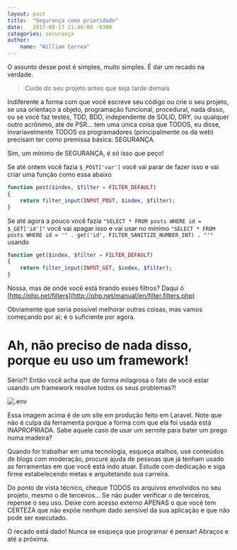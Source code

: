 ```yaml
---
layout: post
title:  "Segurança como prioridade"
date:   2017-08-17 21:46:00 -0300
categories: securança
author:
    name: "William Correa"
---
```

O assunto desse post é simples, muito simples. É dar um recado na verdade.

> Cuide do seu projeto antes que seja tarde demais

Indiferente a forma com que você escreve seu código ou crie o seu projeto, se usa orientaço a objeto, programação funcional, procedural, nada disso, ou se você faz testes, TDD, BDD, independente de SOLID, DRY, ou qualquer outro acrônimo, até de PSR... tem uma única coisa que TODOS, eu disse, invariavelmente TODOS os programadores (principalmente os da web) precisam ter como premissa básica: SEGURANÇA.

Sim, um mínimo de SEGURANÇA, é só isso que peço!

Se até ontem você fazia `$_POST['var']` você vai parar de fazer isso e vai criar uma função como essa abaixo
```php
function post($index, $filter = FILTER_DEFAULT)
{
    return filter_input(INPUT_POST, $index, $filter);
}
```

Se até agora a pouco você fazia `"SELECT * FROM posts WHERE id = $_GET['id']"` você vai apagar isso e vai usar no mínimo `"SELECT * FROM posts WHERE id = '" . get('id', FILTER_SANITIZE_NUMBER_INT) . "'"` usando
```php
function get($index, $filter = FILTER_DEFAULT)
{
    return filter_input(INPUT_GET, $index, $filter);
}
```

Nossa, mas de onde você está tirando esses filtros? Daqui ó [http://php.net/filters](http://php.net/manual/en/filter.filters.php)

Obviamente que seria possível melhorar outras coisas, mas vamos começando por ai; é o suficiente por agora.

# Ah, não preciso de nada disso, porque eu uso um framework!

Sério?! Então você acha que de forma milagrosa o fato de você estar usando um framework resolve todos os seus problemas?!

![.env](https://snag.gy/r4aBiE.jpg)

Essa imagem acima é de um site em produção feito em Laravel. Note que não é culpa da ferramenta porque a forma com que ela foi usada está INAPROPRIADA. Sabe aquele caso de usar um serrote para bater um prego numa madeira?

Quando for trabalhar em uma tecnologia, esqueça atalhos, use conteúdos de blogs com moderação, procure ajuda de pessoas que já tenham usado as ferramentas em que você está indo atuar. Estude com dedicação e siga firme estabelecendo metas e arquitetando sua carreira.

Do ponto de vista técnico, cheque TODOS os arquivos envolvidos no seu projeto, mesmo o de terceiros... Se não puder verificar o de terceiros, repense o seu uso. Deixe com acesso externo APENAS o que você tem CERTEZA que não expôe nenhum dado sensível da sua aplicação e que não pode ser executado.

O recado está dado! Nunca se esqueça que programar é pensar! Abraços e até a próxima.
